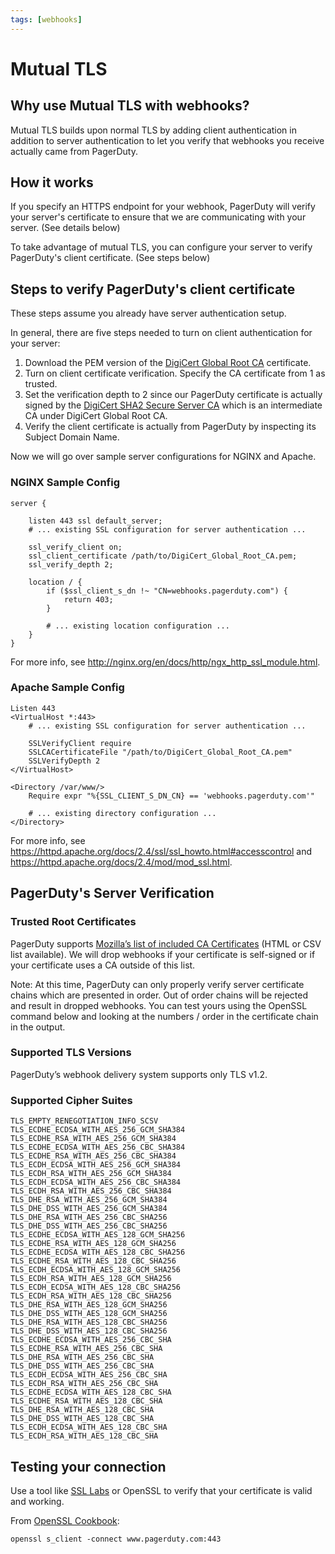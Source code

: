 ```yaml
---
tags: [webhooks]
---
```


# Mutual TLS


## Why use Mutual TLS with webhooks?

Mutual TLS builds upon normal TLS by adding client authentication in addition to server authentication to let you verify that webhooks you receive actually came from PagerDuty.

## How it works

If you specify an HTTPS endpoint for your webhook, PagerDuty will verify your server's certificate to ensure that we are communicating with your server. (See details below)

To take advantage of mutual TLS, you can configure your server to verify PagerDuty's client certificate. (See steps below)

## Steps to verify PagerDuty's client certificate

These steps assume you already have server authentication setup.

In general, there are five steps needed to turn on client authentication for your server:

1. Download the PEM version of the [DigiCert Global Root CA](https://cacerts.digicert.com/DigiCertGlobalRootCA.crt.pem) certificate.
2. Turn on client certificate verification.
Specify the CA certificate from 1 as trusted.
3. Set the verification depth to 2 since our PagerDuty certificate is actually signed by the [DigiCert SHA2 Secure Server CA](https://dl.cacerts.digicert.com/DigiCertSHA2SecureServerCA.crt) which is an intermediate CA under DigiCert Global Root CA.
4. Verify the client certificate is actually from PagerDuty by inspecting its Subject Domain Name.

Now we will go over sample server configurations for NGINX and Apache.

### NGINX Sample Config

```
server {

    listen 443 ssl default_server;
    # ... existing SSL configuration for server authentication ...

    ssl_verify_client on;
    ssl_client_certificate /path/to/DigiCert_Global_Root_CA.pem;
    ssl_verify_depth 2;

    location / {
        if ($ssl_client_s_dn !~ "CN=webhooks.pagerduty.com") {
            return 403;
        }

        # ... existing location configuration ...
    }
}
```

For more info, see http://nginx.org/en/docs/http/ngx_http_ssl_module.html.

### Apache Sample Config

```
Listen 443
<VirtualHost *:443>
    # ... existing SSL configuration for server authentication ...

    SSLVerifyClient require
    SSLCACertificateFile "/path/to/DigiCert_Global_Root_CA.pem"
    SSLVerifyDepth 2
</VirtualHost>

<Directory /var/www/>
    Require expr "%{SSL_CLIENT_S_DN_CN} == 'webhooks.pagerduty.com'"

    # ... existing directory configuration ...
</Directory>
```

For more info, see https://httpd.apache.org/docs/2.4/ssl/ssl_howto.html#accesscontrol and https://httpd.apache.org/docs/2.4/mod/mod_ssl.html.

## PagerDuty's Server Verification

### Trusted Root Certificates

PagerDuty supports [Mozilla’s list of included CA Certificates](https://wiki.mozilla.org/CA/Included_Certificates) (HTML or CSV list available). We will drop webhooks if your certificate is self-signed or if your certificate uses a CA outside of this list.

Note: At this time, PagerDuty can only properly verify server certificate chains which are presented in order. Out of order chains will be rejected and result in dropped webhooks. You can test yours using the OpenSSL command below and looking at the numbers / order in the certificate chain in the output.

### Supported TLS Versions

PagerDuty’s webhook delivery system supports only TLS v1.2.

### Supported Cipher Suites

```
TLS_EMPTY_RENEGOTIATION_INFO_SCSV
TLS_ECDHE_ECDSA_WITH_AES_256_GCM_SHA384
TLS_ECDHE_RSA_WITH_AES_256_GCM_SHA384
TLS_ECDHE_ECDSA_WITH_AES_256_CBC_SHA384
TLS_ECDHE_RSA_WITH_AES_256_CBC_SHA384
TLS_ECDH_ECDSA_WITH_AES_256_GCM_SHA384
TLS_ECDH_RSA_WITH_AES_256_GCM_SHA384
TLS_ECDH_ECDSA_WITH_AES_256_CBC_SHA384
TLS_ECDH_RSA_WITH_AES_256_CBC_SHA384
TLS_DHE_RSA_WITH_AES_256_GCM_SHA384
TLS_DHE_DSS_WITH_AES_256_GCM_SHA384
TLS_DHE_RSA_WITH_AES_256_CBC_SHA256
TLS_DHE_DSS_WITH_AES_256_CBC_SHA256
TLS_ECDHE_ECDSA_WITH_AES_128_GCM_SHA256
TLS_ECDHE_RSA_WITH_AES_128_GCM_SHA256
TLS_ECDHE_ECDSA_WITH_AES_128_CBC_SHA256
TLS_ECDHE_RSA_WITH_AES_128_CBC_SHA256
TLS_ECDH_ECDSA_WITH_AES_128_GCM_SHA256
TLS_ECDH_RSA_WITH_AES_128_GCM_SHA256
TLS_ECDH_ECDSA_WITH_AES_128_CBC_SHA256
TLS_ECDH_RSA_WITH_AES_128_CBC_SHA256
TLS_DHE_RSA_WITH_AES_128_GCM_SHA256
TLS_DHE_DSS_WITH_AES_128_GCM_SHA256
TLS_DHE_RSA_WITH_AES_128_CBC_SHA256
TLS_DHE_DSS_WITH_AES_128_CBC_SHA256
TLS_ECDHE_ECDSA_WITH_AES_256_CBC_SHA
TLS_ECDHE_RSA_WITH_AES_256_CBC_SHA
TLS_DHE_RSA_WITH_AES_256_CBC_SHA
TLS_DHE_DSS_WITH_AES_256_CBC_SHA
TLS_ECDH_ECDSA_WITH_AES_256_CBC_SHA
TLS_ECDH_RSA_WITH_AES_256_CBC_SHA
TLS_ECDHE_ECDSA_WITH_AES_128_CBC_SHA
TLS_ECDHE_RSA_WITH_AES_128_CBC_SHA
TLS_DHE_RSA_WITH_AES_128_CBC_SHA
TLS_DHE_DSS_WITH_AES_128_CBC_SHA
TLS_ECDH_ECDSA_WITH_AES_128_CBC_SHA
TLS_ECDH_RSA_WITH_AES_128_CBC_SHA
```

## Testing your connection

Use a tool like [SSL Labs](https://www.ssllabs.com/ssltest/) or OpenSSL to verify that your certificate is valid and working.

From [OpenSSL Cookbook](https://www.feistyduck.com/library/openssl-cookbook/online/ch-testing-with-openssl.html):
```
openssl s_client -connect www.pagerduty.com:443
```
